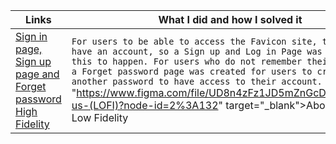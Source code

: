
| Links                           | What I did and how I solved it                                                                                              |
| ------------------------------ | -------------------------------------------------------------------------------------------------------- |
|  <a href="https://www.figma.com/file/7ROIRXkH1vczk64DN2bOr1/Sign-in-page%2F-Sign-up-page-%2F-Forgot-password-page-(HIFI)?node-id=0%3A1" target="_blank">Sign in page, Sign up page and Forget password High Fidelity </a>    | `For users to be able to access the Favicon site, they need to have an account, so a Sign up and Log in Page was created for this to happen. For users who do not remember their password, a Forget password page was created for users to created another password to have access to their account.`                                                                         "https://www.figma.com/file/UD8n4zFz1JD5mZnGcDFAFU/About-us-(LOFI)?node-id=2%3A132" target="_blank">About Us Page Low Fidelity </a>    | `This page allows for users to know all about the favicon site like what it offfers, its designers and developers`
